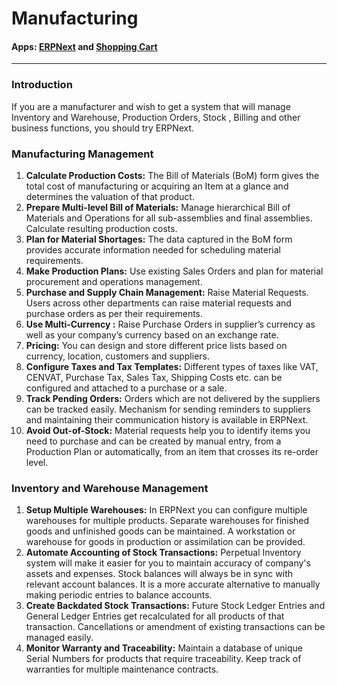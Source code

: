 # Manufacturing

#### Apps: [ERPNext](apps/erpnext) and [Shopping Cart](apps/shopping-cart)

---

### Introduction

If you are a manufacturer and wish to get a system that will manage Inventory and Warehouse, Production Orders, Stock , Billing and other business functions, you should try ERPNext.


### Manufacturing Management

1. **Calculate Production Costs:** The Bill of Materials (BoM) form gives the total cost of manufacturing or acquiring an Item at a glance and determines the valuation of that product.
2. **Prepare Multi-level Bill of Materials:** Manage hierarchical Bill of Materials and Operations for all sub-assemblies and final assemblies. Calculate resulting production costs.
3. **Plan for Material Shortages:** The data captured in the BoM form provides accurate information needed for scheduling material requirements.
4. **Make Production Plans:** Use existing Sales Orders and plan for material procurement and operations management.
5. **Purchase and Supply Chain Management:** Raise Material Requests. Users across other departments can raise material requests and purchase orders as per their requirements. 
6. **Use Multi-Currency :** Raise Purchase Orders in supplier’s currency as well as your company’s currency based on an exchange rate.
7. **Pricing:** You can design and store different price lists based on currency, location, customers and suppliers.
8. **Configure Taxes and Tax Templates:** Different types of taxes like VAT, CENVAT, Purchase Tax, Sales Tax, Shipping Costs etc. can be configured and attached to a purchase or a sale.
9. **Track Pending Orders:** Orders which are not delivered by the suppliers can be tracked easily. Mechanism for sending reminders to suppliers and maintaining their communication history is available in ERPNext.
10. **Avoid Out-of-Stock:** Material requests help you to identify items you need to purchase and can be created by manual entry, from a Production Plan or automatically, from an item that crosses its re-order level.

### Inventory and Warehouse Management

1. **Setup Multiple Warehouses:** In ERPNext you can configure multiple warehouses for multiple products. Separate warehouses for finished goods and unfinished goods can be maintained. A workstation or warehouse for goods in production or assimilation can be provided.
1. **Automate Accounting of Stock Transactions:** Perpetual Inventory system will make it easier for you to maintain accuracy of company's assets and expenses. Stock balances will always be in sync with relevant account balances. It is a more accurate alternative to manually making periodic entries to balance accounts.
1. **Create Backdated Stock Transactions:** Future Stock Ledger Entries and General Ledger Entries get recalculated for all products of that transaction. Cancellations or amendment of existing transactions can be managed easily. 
1. **Monitor Warranty and Traceability:** Maintain a database of unique Serial Numbers for products that require traceability. Keep track of warranties for multiple maintenance contracts.
